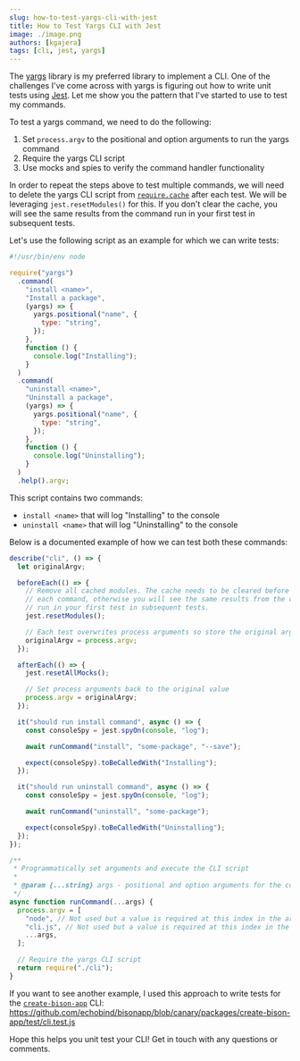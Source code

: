 ```yaml
---
slug: how-to-test-yargs-cli-with-jest
title: How to Test Yargs CLI with Jest
image: ./image.png
authors: [kgajera]
tags: [cli, jest, yargs]
---
```


The [yargs](http://yargs.js.org) library is my preferred library to implement a CLI. One of the challenges I've come across with yargs is figuring out how to write unit tests using [Jest](https://jestjs.io). Let me show you the pattern that I've started to use to test my commands.

<!--truncate-->

To test a yargs command, we need to do the following:

1. Set `process.argv` to the positional and option arguments to run the yargs command
1. Require the yargs CLI script
1. Use mocks and spies to verify the command handler functionality

In order to repeat the steps above to test multiple commands, we will need to delete the yargs CLI script from [`require.cache`](https://nodejs.org/api/modules.html#requirecache) after each test. We will be leveraging `jest.resetModules()` for this. If you don't clear the cache, you will see the same results from the command run in your first test in subsequent tests.

Let's use the following script as an example for which we can write tests:

```js title="cli.js"
#!/usr/bin/env node

require("yargs")
  .command(
    "install <name>",
    "Install a package",
    (yargs) => {
      yargs.positional("name", {
        type: "string",
      });
    },
    function () {
      console.log("Installing");
    }
  )
  .command(
    "uninstall <name>",
    "Uninstall a package",
    (yargs) => {
      yargs.positional("name", {
        type: "string",
      });
    },
    function () {
      console.log("Uninstalling");
    }
  )
  .help().argv;
```

This script contains two commands:

- `install <name>` that will log "Installing" to the console
- `uninstall <name>` that will log "Uninstalling" to the console

Below is a documented example of how we can test both these commands:

```js title="cli.test.js"
describe("cli", () => {
  let originalArgv;

  beforeEach(() => {
    // Remove all cached modules. The cache needs to be cleared before running
    // each command, otherwise you will see the same results from the command
    // run in your first test in subsequent tests.
    jest.resetModules();

    // Each test overwrites process arguments so store the original arguments
    originalArgv = process.argv;
  });

  afterEach(() => {
    jest.resetAllMocks();

    // Set process arguments back to the original value
    process.argv = originalArgv;
  });

  it("should run install command", async () => {
    const consoleSpy = jest.spyOn(console, "log");

    await runCommand("install", "some-package", "--save");

    expect(consoleSpy).toBeCalledWith("Installing");
  });

  it("should run uninstall command", async () => {
    const consoleSpy = jest.spyOn(console, "log");

    await runCommand("uninstall", "some-package");

    expect(consoleSpy).toBeCalledWith("Uninstalling");
  });
});

/**
 * Programmatically set arguments and execute the CLI script
 *
 * @param {...string} args - positional and option arguments for the command to run
 */
async function runCommand(...args) {
  process.argv = [
    "node", // Not used but a value is required at this index in the array
    "cli.js", // Not used but a value is required at this index in the array
    ...args,
  ];

  // Require the yargs CLI script
  return require("./cli");
}
```

If you want to see another example, I used this approach to write tests for the [`create-bison-app`](https://github.com/echobind/bisonapp) CLI: https://github.com/echobind/bisonapp/blob/canary/packages/create-bison-app/test/cli.test.js

Hope this helps you unit test your CLI! Get in touch with any questions or comments.
